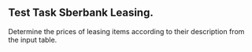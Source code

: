 ## Test Task Sberbank Leasing.
Determine the prices of leasing items according to their description from the input table.
